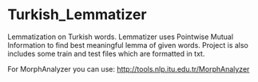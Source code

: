 Turkish_Lemmatizer
==================
Lemmatization on Turkish words. Lemmatizer uses Pointwise Mutual Information to find best meaningful lemma of given words. Project is also includes some train and test files which are formatted in txt.

For MorphAnalyzer you can use: http://tools.nlp.itu.edu.tr/MorphAnalyzer
